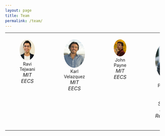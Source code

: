```yaml
---
layout: page
title: Team
permalink: /team/
---
```


<table cellpadding="">
    <tr>
        <td style="width:20%; text-align:center"></td>
        <td style="width:20%; text-align:center"></td>
        <td style="width:20%; text-align:center"></td>
        <td style="width:20%; text-align:center"></td>
        <td style="width:20%; text-align:center"></td>
    </tr>
    <tr>
        <td style="vertical-align:top">
                <figure>
                    <img src="/assets/images/team/ravi.png" alt="" width="100%" style="border-radius: 60%;">
                    <figcaption style="text-align: center;">Ravi Tejwani<br/><span style="font-size:medium; font-weight:normal; font-style: italic; ">MIT EECS</span></figcaption>
                </figure>
        </td>
        <td style="vertical-align:top">
                <figure>
                    <img src="/assets/images/team/karl.jpg" alt="" width="100%" style="border-radius: 60%;">
                    <figcaption style="text-align: center;">Karl Velazquez<br/> <span style="font-size:medium; font-weight:normal; font-style: italic;">MIT EECS</span></figcaption>
                </figure>
        </td>
        <td style="vertical-align:top">
                <figure>
                    <img src="/assets/images/team/john.jpg" alt="" width="100%" style="border-radius: 60%;">
                    <figcaption style="text-align: center;">John Payne<br/> <span style="font-size:medium; font-weight:normal; font-style: italic;">MIT EECS</span></figcaption>
                </figure>
        </td>
        <td style="vertical-align:top">
                <figure>
                    <img src="/assets/images/team/paolo.jpg" alt="" width="100%" style="border-radius: 60%;">
                    <figcaption style="text-align: center;">Paolo Bonato<br/> <span style="font-size:medium; font-weight:normal; font-style: italic;">Harvard Medical School and Spaulding Rehabilitation Hospital</span></figcaption>
                </figure>
        </td>
        <td style="vertical-align:top">
                <figure>
                    <img src="/assets/images/team/asada.jpg" alt="" width="100%" style="border-radius: 60%;">
                    <figcaption style="text-align: center;">Harry Asada<br/> <span style="font-size:medium; font-weight:normal; font-style: italic;">MIT Meche</span></figcaption>
                </figure>
        </td>
    </tr>
</table>